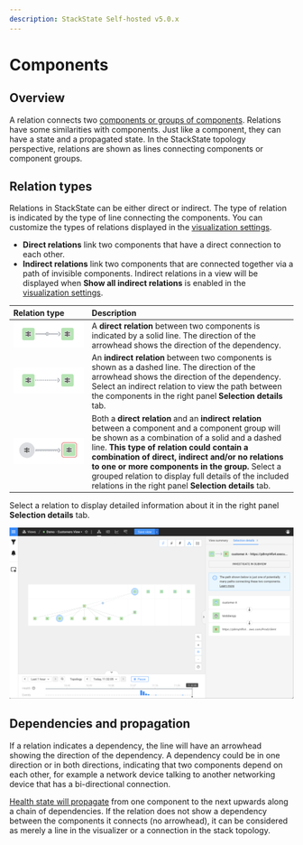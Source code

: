 ```yaml
---
description: StackState Self-hosted v5.0.x 
---
```


# Components 

## Overview

A relation connects two [components or groups of components](/use/concepts/components.md). Relations have some similarities with components. Just like a component, they can have a state and a propagated state. In the StackState topology perspective, relations are shown as lines connecting components or component groups.

## Relation types

Relations in StackState can be either direct or indirect. The type of relation is indicated by the type of line connecting the components. You can customize the types of relations displayed in the [visualization settings](/use/stackstate-ui/views/visualization_settings.md).

* **Direct relations** link two components that have a direct connection to each other. 
* **Indirect relations** link two components that are connected together via a path of invisible components. Indirect relations in a view will be displayed when **Show all indirect relations** is enabled in the [visualization settings](/use/stackstate-ui/views/visualization_settings.md).

| Relation type                                             | Description                                                                                                                                                                                                                                                                                                                                                                                                                    |
|:----------------------------------------------------------|:-------------------------------------------------------------------------------------------------------------------------------------------------------------------------------------------------------------------------------------------------------------------------------------------------------------------------------------------------------------------------------------------------------------------------------|
| ![](/.gitbook/assets/v50_relation_comp_comp.png)          | A **direct relation** between two components is indicated by a solid line. The direction of the arrowhead shows the direction of the dependency.                                                                                                                                                                                                                                                                               |
| ![](/.gitbook/assets/v50_indirect_relation_comp_comp.png) | An **indirect relation** between two components is shown as a dashed line.  The direction of the arrowhead shows the direction of the dependency. Select an indirect relation to view the path between the components in the right panel **Selection details** tab.                                                                                                                                                            |
| ![](/.gitbook/assets/v50_relation_group_comp.png)         | Both a **direct relation** and an **indirect relation** between a component and a component group will be shown as a combination of a solid and a dashed line. **This type of relation could contain a combination of direct, indirect and/or no relations to one or more components in the group.** Select a grouped relation to display full details of the included relations in the right panel **Selection details** tab. |

Select a relation to display detailed information about it in the right panel **Selection details** tab. 

![Indirect relation path](/.gitbook/assets/v50_indirect_relation_path.png)

## Dependencies and propagation

If a relation indicates a dependency, the line will have an arrowhead showing the direction of the dependency. A dependency could be in one direction or in both directions, indicating that two components depend on each other, for example a network device talking to another networking device that has a bi-directional connection.

[Health state will propagate](health-state.md#propagated-health-state) from one component to the next upwards along a chain of dependencies. If the relation does not show a dependency between the components it connects \(no arrowhead\), it can be considered as merely a line in the visualizer or a connection in the stack topology.
